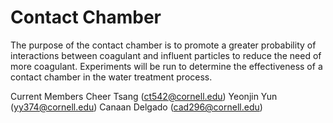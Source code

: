 # Contact Chamber
The purpose of the contact chamber is to promote a greater probability of interactions between coagulant and influent particles to reduce the need of more coagulant. Experiments will be run to determine the effectiveness of a contact chamber in the water treatment process.

Current Members
Cheer Tsang (ct542@cornell.edu)
Yeonjin Yun (yy374@cornell.edu)
Canaan Delgado (cad296@cornell.edu)
